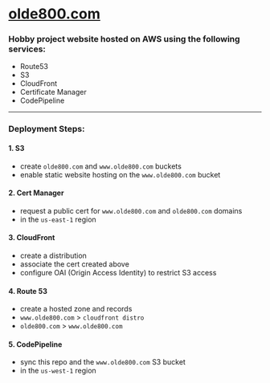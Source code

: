 # [olde800.com](https://olde800.com)

### Hobby project website hosted on AWS using the following services:
- Route53
- S3
- CloudFront
- Certificate Manager
- CodePipeline

*****

### Deployment Steps:
#### 1. S3
- create `olde800.com` and `www.olde800.com` buckets
- enable static website hosting on the `www.olde800.com` bucket

#### 2. Cert Manager
- request a public cert for `www.olde800.com` and `olde800.com` domains
- in the `us-east-1` region

#### 3. CloudFront
- create a distribution
- associate the cert created above
- configure OAI (Origin Access Identity) to restrict S3 access

#### 4. Route 53
- create a hosted zone and records
- `www.olde800.com` > `cloudfront distro`
- `olde800.com` > `www.olde800.com`

#### 5. CodePipeline
- sync this repo and the `www.olde800.com` S3 bucket
- in the `us-west-1` region
